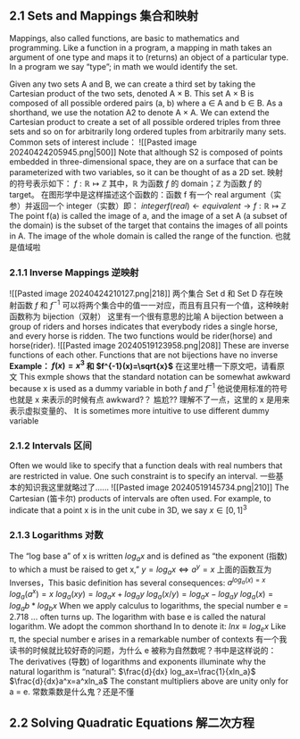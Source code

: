 ## 2.1 Sets and Mappings 集合和映射
Mappings, also called functions, are basic to mathematics and programming. Like a function in a program, a mapping in math takes an argument of one type and maps it to (returns) an object of a particular type. In a program we say “type”; in math we would identify the set.

Given any two sets A and B, we can create a third set by taking the Cartesian product of the two sets, denoted A × B. This set A × B is composed of all possible ordered pairs (a, b) where a ∈ A and b ∈ B. As a shorthand, we use the notation A2 to denote A × A. We can extend the Cartesian product to create a set of all possible ordered triples from three sets and so on for arbitrarily long ordered tuples from arbitrarily many sets. 
Common sets of interest include：
![[Pasted image 20240424205945.png|500]]
Note that although S2 is composed of points embedded in three-dimensional space, they are on a surface that can be parameterized with two variables, so it can be thought of as a 2D set.
映射的符号表示如下：
$f:\mathbb R \longmapsto \mathbb Z$       其中，$\mathbb R$ 为函数 $f$ 的 domain；$\mathbb Z$ 为函数 $f$ 的 target。
在图形学中是这样描述这个函数的：函数 f 有一个 real argument（实参）并返回一个 integer（实数）即：
$integer f(real)   \longleftarrow equivalent \longrightarrow f:\mathbb R \longmapsto \mathbb Z$
The point f(a) is called the image of a, and the image of a set A (a subset of the domain) is the subset of the target that contains the images of all points in A.
The image of the whole domain is called the range of the function. 也就是值域啦

### 2.1.1 Inverse Mappings 逆映射
![[Pasted image 20240424210127.png|218]]
两个集合 Set d 和 Set D 存在映射函数 $f$ 和 $f^{-1}$ 可以将两个集合中的值一一对应，而且有且只有一个值，这种映射函数称为 bijection（双射）
这里有一个很有意思的比喻
A bijection between a group of riders and horses indicates that everybody rides a single horse, and every horse is ridden. The two functions would be rider(horse) and horse(rider). 
![[Pasted image 20240519123958.png|208]]
These are inverse functions of each other. Functions that are not bijections have no inverse
**Example： $f(x)=x^3$ 和 $f^{-1}(x)=\sqrt{x}$**
在这里吐槽一下原文吧，请看原文
This exmple shows that the standard notation can be somewhat awkward because x is used as a dummy variable in both $f$ and $f^{-1}$
 他说使用标准的符号也就是 x 来表示的时候有点 awkward?？ 尴尬?? 理解不了一点，这里的 x 是用来表示虚拟变量的、
  It is sometimes more intuitive to use different dummy variable
  
### 2.1.2 Intervals 区间
Often we would like to specify that a function deals with real numbers that are restricted in value. One such constraint is to specify an interval. 一些基本的知识我这里就略过了......
![[Pasted image 20240519145734.png|210]]
The Cartesian (笛卡尔) products of intervals are often used. For example, to indicate that a point x is in the unit cube in 3D, we say $x\in[0,1]^3$
### 2.1.3 Logarithms 对数
The “log base a” of x is written $log_a x$ and is defined as “the exponent (指数) to which a must be raised to get x,”
											$y=log_ax   \Leftrightarrow   a^y=x$ 
上面的函数互为 Inverses，This basic definition has several consequences:
$a^{log_a(x)=x}$ 
$log_a (a^x)=x$ 
$log_a(xy)=log_ax+log_ay$ 
$log_a(x/y)=log_ax-log_ay$ 
$log_a(x)=log_ab *log_bx$ 
When we apply calculus to logarithms, the special number e = 2.718 ... often turns up. The logarithm with base e is called the natural logarithm. We adopt the common shorthand ln to denote it:
$lnx\equiv log_ex$
 Like π, the special number e arises in a remarkable number of contexts
有一个我读书的时候就比较好奇的问题，为什么 e 被称为自然数呢？书中是这样说的：
The derivatives (导数) of logarithms and exponents illuminate why the natural logarithm is “natural”:
$\frac{d}{dx} log_ax=\frac{1}{xln_a}$
$\frac{d}{dx}a^x=a^xln_a$ 
The constant multipliers above are unity only for a = e.  常数乘数是什么鬼？还是不懂
## 2.2 Solving Quadratic Equations 解二次方程


